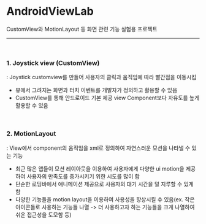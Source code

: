 # AndroidViewLab
CustomView와 MotionLayout 등 화면 관련 기능 실험용 프로젝트

<hr>
<br>

### 1. Joystick view (CustomView)
 : Joystick customview를 만들어 사용자의 클릭과 움직임에 따라 빨간점을 이동시킴
* 뷰에서 그려지는 화면과 터치 이벤트를 개발자가 정의하고 활용할 수 있음
* CustomView를 통해 안드로이드 기본 제공 view Component보다 자유도를 높게 활용할 수 있음

<br>

### 2. MotionLayout
: View에서 component의 움직임을 xml로 정의하여 자연스러운 모션을 나타낼 수 있는 기능
* 최근 많은 앱들이 모션 레이아웃을 이용하여 사용자에게 다양한 ui motion을 제공하여 사용자의 만족도를 증가시키기 위한 시도를 많이 함
* 단순한 로딩바에서 애니메이션 제공으로 사용자의 대기 시간을 덜 지루할 수 있게 함
* 다양한 기능들을 motion layout을 이용하여 사용성을 향상시킬 수 있음(ex. 작은 아이콘들로 사용하는 기능들 나열 -> 더 사용하고자 하는 기능들을 크게 나열하여 쉬운 접근성을 도모함 등)
